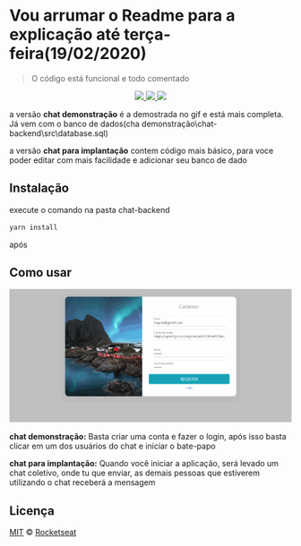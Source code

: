  # Vou arrumar o Readme para a explicação até terça-feira(19/02/2020)
> O código está funcional e todo comentado


<p align="center">
  <a aria-label="Versão do Node" href="https://github.com/nodejs/node/blob/master/doc/changelogs/CHANGELOG_V12.md#12.14.1">
    <img src="https://img.shields.io/badge/node.js@lts-12.14.1-informational?logo=Node.JS"></img>
  </a>
  <a aria-label="Versão do React" href="https://github.com/facebook/react/blob/master/CHANGELOG.md#16120-november-14-2019">
    <img src="https://img.shields.io/badge/axios-0.19.2-informational?logo=socket"></img>
  </a>
  <a aria-label="Versão do Expo" href="https://developer.mozilla.org/en-US/docs/Web/API/WebSockets_API/Writing_WebSocket_client_applications">
    <img src="https://img.shields.io/badge/websocket-1.0.31-informational?logo=socket"></img>
  </a>
</p>

a versão  **chat demonstração** é a demostrada no gif e está mais completa. Já vem com o banco de dados(cha demonstração\chat-backend\src\database.sql)

a versão **chat para implantação** contem código mais básico, para voce poder editar com mais facilidade e adicionar seu banco de dado

## Instalação
execute o comando na pasta chat-backend

```bash
yarn install
```

após 

## Como usar

![](./static/site.gif)

**chat demonstração:**
Basta criar uma conta e fazer o login, após isso basta clicar em um dos usuários do chat e iniciar o bate-papo

**chat para implantação:**
Quando você iniciar a aplicação, será levado um chat coletivo, onde tu que enviar, as demais pessoas que estiverem utilizando o chat receberá a mensagem

## Licença

[MIT](./LICENSE) &copy; [Rocketseat](https://rocketseat.com.br/)
